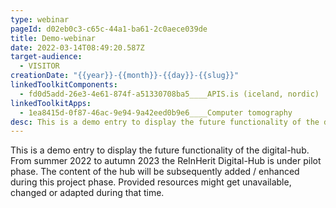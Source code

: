 ```yaml
---
type: webinar
pageId: d02eb0c3-c65c-44a1-ba61-2c0aece039de
title: Demo-webinar
date: 2022-03-14T08:49:20.587Z
target-audience:
  - VISITOR
creationDate: "{{year}}-{{month}}-{{day}}-{{slug}}"
linkedToolkitComponents:
  - fd0d5add-26e3-4e61-874f-a51330708ba5____APIS.is (iceland, nordic)
linkedToolkitApps:
  - 1ea8415d-0f87-46ac-9e94-9a42eed0b9e6____Computer tomography
desc: This is a demo entry to display the future functionality of the digital-hub. From summer 2022 to autumn 2023 the ReInHerit Digital-Hub is under pilot phase. The content of the hub will be subsequently added / enhanced during this project phase. Provided resources might get unavailable, changed or adapted during that time.
---
```

This is a demo entry to display the future functionality of the digital-hub. From summer 2022 to autumn 2023 the ReInHerit Digital-Hub is under pilot phase. The content of the hub will be subsequently added / enhanced during this project phase. Provided resources might get unavailable, changed or adapted during that time.